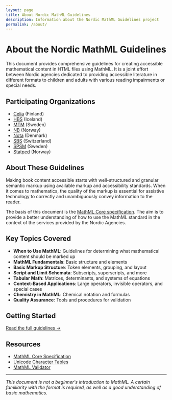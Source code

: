 ```yaml
---
layout: page
title: About Nordic MathML Guidelines
description: Information about the Nordic MathML Guidelines project
permalink: /about/
---
```


# About the Nordic MathML Guidelines

This document provides comprehensive guidelines for creating accessible mathematical content in HTML files using MathML. It is a joint effort between Nordic agencies dedicated to providing accessible literature in different formats to children and adults with various reading impairments or special needs.

## Participating Organizations

- [Celia](https://www.celia.fi/) (Finland)
- [HBS](https://hbs.is/) (Iceland)
- [MTM](https://mtm.se) (Sweden)
- [NB](https://www.tibi.no/) (Norway)
- [Nota](https://nota.dk/) (Denmark)
- [SBS](https://www.sbs.ch/) (Switzerland)
- [SPSM](https://www.spsm.se/) (Sweden)
- [Statped](http://statped.no/) (Norway)

## About These Guidelines

Making book content accessible starts with well-structured and granular semantic markup using available markup and accessibility standards. When it comes to mathematics, the quality of the markup is essential for assistive technology to correctly and unambiguously convey information to the reader.

The basis of this document is the [MathML Core specification](https://www.w3.org/TR/mathml-core/). The aim is to provide a better understanding of how to use the MathML standard in the context of the services provided by the Nordic Agencies.

## Key Topics Covered

- **When to Use MathML**: Guidelines for determining what mathematical content should be marked up
- **MathML Fundamentals**: Basic structure and elements
- **Basic Markup Structure**: Token elements, grouping, and layout
- **Script and Limit Schemata**: Subscripts, superscripts, and more
- **Tabular Math**: Matrices, determinants, and systems of equations
- **Context-Based Applications**: Large operators, invisible operators, and special cases
- **Chemistry in MathML**: Chemical notation and formulas
- **Quality Assurance**: Tools and procedures for validation

## Getting Started

[Read the full guidelines →](../)

## Resources

- [MathML Core Specification](https://www.w3.org/TR/mathml-core/)
- [Unicode Character Tables](https://symbl.cc/en/unicode-table/)
- [MathML Validator](https://kvile.com/kvalidator/index.html)

---

*This document is not a beginner's introduction to MathML. A certain familiarity with the format is required, as well as a good understanding of basic mathematics.*
